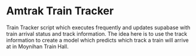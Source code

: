 # Amtrak Train Tracker

Train Tracker script which executes frequently and updates supabase with train arrival status and track information.
The idea here is to use the track information to create a model which predicts which track a train will arrive at in
Moynihan Train Hall. 
 